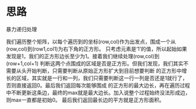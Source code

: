 # 思路

暴力递归处理

我们遍历整个矩阵，以每个遍历到的坐标(row,col)作为出发点，围成一个从(row,col)到(row1,col1)为右下角的正方形。
只考虑元素是‘1’的值，所以起始如果发现是1，我们的正方形边长至少为1。接着我们继续处理(row,col)到(row+1,col+1)
判断这两个点围成的区域是否是正方形。但我们发现，我们其实不需要从头开始判断，只需要判断从原始正方形扩大到目前想要判断
的正方形中增长的区域，其实就是一行和一列，我们只需要判断这一行一列是否还是1就行了，否则直接返回0。最后我们返回每次能够围成
的正方形的最大边长，再在遍历过程中不断更新这条边，最终的max就是最大边长。加入说整个过程始终没法形成边，则max一直都是初始0。
最后我们返回最长边的平方就是正方形面积。
